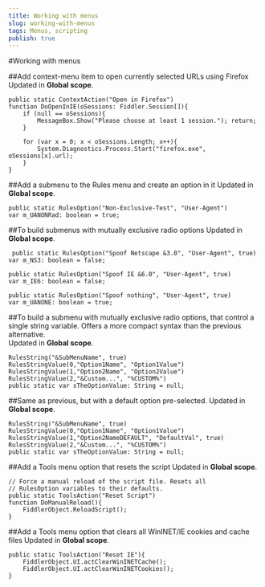 ```yaml
---
title: Working with menus
slug: working-with-menus
tags: Menus, scripting
publish: true
---
```


<!-- http://www.fiddler2.com/Fiddler/dev/ScriptSamples.asp -->

#Working with menus

##Add context-menu item to open currently selected URLs using Firefox
Updated in **Global scope**.

	public static ContextAction("Open in Firefox")
	function DoOpenInIE(oSessions: Fiddler.Session[]){ 
		if (null == oSessions){
			MessageBox.Show("Please choose at least 1 session."); return;
		}

		for (var x = 0; x < oSessions.Length; x++){
			System.Diagnostics.Process.Start("firefox.exe", oSessions[x].url);
		}
	}

##Add a submenu to the Rules menu and create an option in it
Updated in **Global scope**.

	public static RulesOption("Non-Exclusive-Test", "User-Agent") 
	var m_UANONRad: boolean = true; 
 	
##To build submenus with mutually exclusive radio options
Updated in **Global scope**.

	 public static RulesOption("Spoof Netscape &3.0", "User-Agent", true) 
	var m_NS3: boolean = false; 

	public static RulesOption("Spoof IE &6.0", "User-Agent", true) 
	var m_IE6: boolean = false; 

	public static RulesOption("Spoof nothing", "User-Agent", true) 
	var m_UANONE: boolean = true;	
	
##To build a submenu with mutually exclusive radio options, that control a single string variable. Offers a more compact syntax than the previous alternative.	
Updated in **Global scope**.

	RulesString("&SubMenuName", true) 
	RulesStringValue(0,"Option1Name", "Option1Value")
	RulesStringValue(1,"Option2Name", "Option2Value")
	RulesStringValue(2,"&Custom...", "%CUSTOM%")
	public static var sTheOptionValue: String = null;


##Same as previous, but with a default option pre-selected.
Updated in **Global scope**.

	RulesString("&SubMenuName", true) 
	RulesStringValue(0,"Option1Name", "Option1Value")
	RulesStringValue(1,"Option2NameDEFAULT", "DefaultVal", true)
	RulesStringValue(2,"&Custom...", "%CUSTOM%")
	public static var sTheOptionValue: String = null;
	
##Add a Tools menu option that resets the script
Updated in **Global scope**.

	// Force a manual reload of the script file. Resets all
	// RulesOption variables to their defaults.
	public static ToolsAction("Reset Script")
	function DoManualReload(){ 
		FiddlerObject.ReloadScript();
	}
 	
##Add a Tools menu option that clears all WinINET/IE cookies and cache files
Updated in **Global scope**.		
		
	public static ToolsAction("Reset IE"){		
		FiddlerObject.UI.actClearWinINETCache();
		FiddlerObject.UI.actClearWinINETCookies(); 
	}	